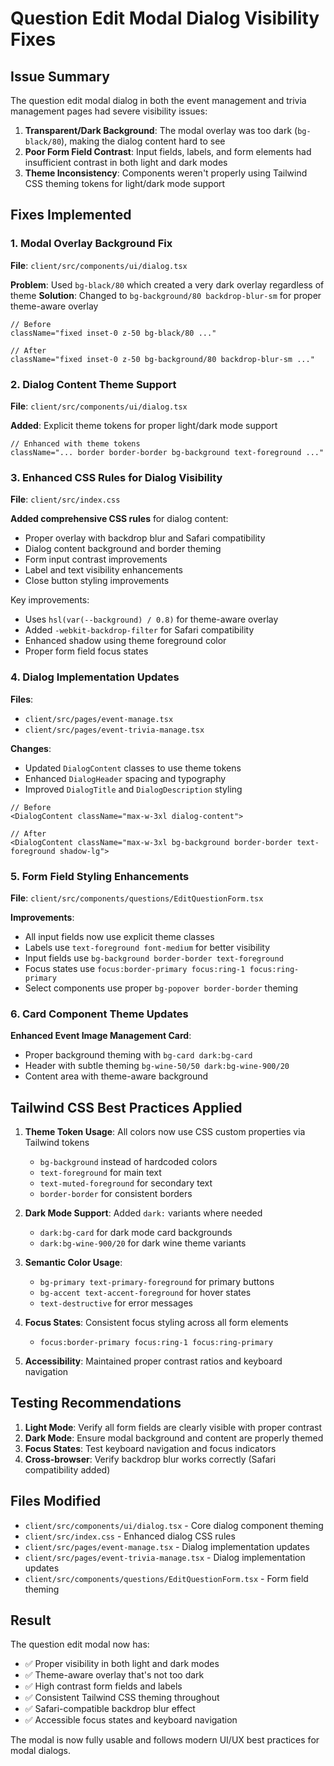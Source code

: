 # Question Edit Modal Dialog Visibility Fixes

## Issue Summary

The question edit modal dialog in both the event management and trivia management pages had severe visibility issues:

1. **Transparent/Dark Background**: The modal overlay was too dark (`bg-black/80`), making the dialog content hard to see
2. **Poor Form Field Contrast**: Input fields, labels, and form elements had insufficient contrast in both light and dark modes
3. **Theme Inconsistency**: Components weren't properly using Tailwind CSS theming tokens for light/dark mode support

## Fixes Implemented

### 1. Modal Overlay Background Fix

**File**: `client/src/components/ui/dialog.tsx`

**Problem**: Used `bg-black/80` which created a very dark overlay regardless of theme
**Solution**: Changed to `bg-background/80 backdrop-blur-sm` for proper theme-aware overlay

```tsx
// Before
className="fixed inset-0 z-50 bg-black/80 ..."

// After  
className="fixed inset-0 z-50 bg-background/80 backdrop-blur-sm ..."
```

### 2. Dialog Content Theme Support

**File**: `client/src/components/ui/dialog.tsx`

**Added**: Explicit theme tokens for proper light/dark mode support

```tsx
// Enhanced with theme tokens
className="... border border-border bg-background text-foreground ..."
```

### 3. Enhanced CSS Rules for Dialog Visibility

**File**: `client/src/index.css`

**Added comprehensive CSS rules** for dialog content:

- Proper overlay with backdrop blur and Safari compatibility
- Dialog content background and border theming
- Form input contrast improvements
- Label and text visibility enhancements
- Close button styling improvements

Key improvements:

- Uses `hsl(var(--background) / 0.8)` for theme-aware overlay
- Added `-webkit-backdrop-filter` for Safari compatibility
- Enhanced shadow using theme foreground color
- Proper form field focus states

### 4. Dialog Implementation Updates

**Files**:

- `client/src/pages/event-manage.tsx`
- `client/src/pages/event-trivia-manage.tsx`

**Changes**:

- Updated `DialogContent` classes to use theme tokens
- Enhanced `DialogHeader` spacing and typography
- Improved `DialogTitle` and `DialogDescription` styling

```tsx
// Before
<DialogContent className="max-w-3xl dialog-content">

// After
<DialogContent className="max-w-3xl bg-background border-border text-foreground shadow-lg">
```

### 5. Form Field Styling Enhancements

**File**: `client/src/components/questions/EditQuestionForm.tsx`

**Improvements**:

- All input fields now use explicit theme classes
- Labels use `text-foreground font-medium` for better visibility
- Input fields use `bg-background border-border text-foreground`
- Focus states use `focus:border-primary focus:ring-1 focus:ring-primary`
- Select components use proper `bg-popover border-border` theming

### 6. Card Component Theme Updates

**Enhanced Event Image Management Card**:

- Proper background theming with `bg-card dark:bg-card`
- Header with subtle theming `bg-wine-50/50 dark:bg-wine-900/20`
- Content area with theme-aware background

## Tailwind CSS Best Practices Applied

1. **Theme Token Usage**: All colors now use CSS custom properties via Tailwind tokens
   - `bg-background` instead of hardcoded colors
   - `text-foreground` for main text
   - `text-muted-foreground` for secondary text
   - `border-border` for consistent borders

2. **Dark Mode Support**: Added `dark:` variants where needed
   - `dark:bg-card` for dark mode card backgrounds
   - `dark:bg-wine-900/20` for dark wine theme variants

3. **Semantic Color Usage**:
   - `bg-primary text-primary-foreground` for primary buttons
   - `bg-accent text-accent-foreground` for hover states
   - `text-destructive` for error messages

4. **Focus States**: Consistent focus styling across all form elements
   - `focus:border-primary focus:ring-1 focus:ring-primary`

5. **Accessibility**: Maintained proper contrast ratios and keyboard navigation

## Testing Recommendations

1. **Light Mode**: Verify all form fields are clearly visible with proper contrast
2. **Dark Mode**: Ensure modal background and content are properly themed
3. **Focus States**: Test keyboard navigation and focus indicators
4. **Cross-browser**: Verify backdrop blur works correctly (Safari compatibility added)

## Files Modified

- `client/src/components/ui/dialog.tsx` - Core dialog component theming
- `client/src/index.css` - Enhanced dialog CSS rules
- `client/src/pages/event-manage.tsx` - Dialog implementation updates  
- `client/src/pages/event-trivia-manage.tsx` - Dialog implementation updates
- `client/src/components/questions/EditQuestionForm.tsx` - Form field theming

## Result

The question edit modal now has:

- ✅ Proper visibility in both light and dark modes
- ✅ Theme-aware overlay that's not too dark
- ✅ High contrast form fields and labels
- ✅ Consistent Tailwind CSS theming throughout
- ✅ Safari-compatible backdrop blur effect
- ✅ Accessible focus states and keyboard navigation

The modal is now fully usable and follows modern UI/UX best practices for modal dialogs.

